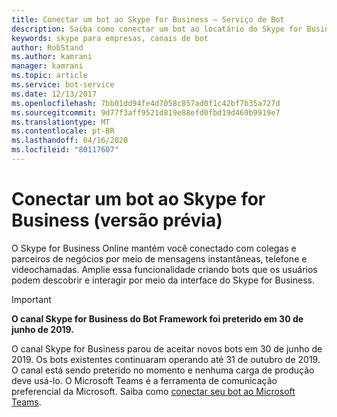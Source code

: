 ```yaml
---
title: Conectar um bot ao Skype for Business – Serviço de Bot
description: Saiba como conectar um bot ao locatário do Skype for Business.
keywords: skype para empresas, canais de bot
author: RobStand
ms.author: kamrani
manager: kamrani
ms.topic: article
ms.service: bot-service
ms.date: 12/13/2017
ms.openlocfilehash: 7bb01dd94fe4d7058c857ad0f1c42bf7b35a727d
ms.sourcegitcommit: 9d77f3aff9521d819e88efd0fbd19d469b9919e7
ms.translationtype: MT
ms.contentlocale: pt-BR
ms.lasthandoff: 04/16/2020
ms.locfileid: "80117607"
---
```

# <a name="connect-a-bot-to-skype-for-business-preview"></a>Conectar um bot ao Skype for Business (versão prévia)

O Skype for Business Online mantém você conectado com colegas e parceiros de negócios por meio de mensagens instantâneas, telefone e videochamadas. Amplie essa funcionalidade criando bots que os usuários podem descobrir e interagir por meio da interface do Skype for Business.

> [!IMPORTANT]
> **O canal Skype for Business do Bot Framework foi preterido em 30 de junho de 2019.**
>
> O canal Skype for Business parou de aceitar novos bots em 30 de junho de 2019.  Os bots existentes continuaram operando até 31 de outubro de 2019.  O canal está sendo preterido no momento e nenhuma carga de produção deve usá-lo.  O Microsoft Teams é a ferramenta de comunicação preferencial da Microsoft.  Saiba como [conectar seu bot ao Microsoft Teams](https://aka.ms/channel-connect-teams).

